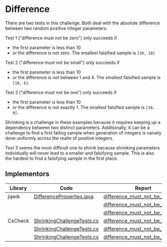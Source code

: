 # Difference

There are two tests in this challenge. Both deal with the absolute difference 
between two random positive integer parameters. 

Test 1 ("difference must not be zero") only succeeds if 
- the first parameter is less than 10 
- _or_ the difference is not zero.
The smallest falsified sample is `[10, 10]`

Test 2 ("difference must not be small") only succeeds if 
- the first parameter is less than 10 
- _or_ the difference is not between 1 and 4.
The smallest falsified sample is `[10, 6]`.

Test 3 ("difference must not be one") only succeeds if 
- the first parameter is less than 10 
- _or_ the difference is not exactly 1.
The smallest falsified sample is `[10, 9]`.

Shrinking is a challenge in these examples because it requires keeping up a dependency between 
two distinct parameters. 
Additionally, it can be a challenge to find a first failing sample when generation of 
integers is naively done uniformly across the realm of positive integers. 

Test 3 seems the most difficult one to shrink because shrinking parameters individually
will never lead to a smaller and falsifying sample.
This is also the hardest to find a falsifying sample in the first place.


## Implementors

|Library   |Code|Report|
|----------|----|------|
| jqwik    |[DifferenceProperties.java](/pbt-libraries/jqwik/src/test/java/challenges/difference/DifferenceProperties.java)|[difference_must_not_be_zero.md](/pbt-libraries/jqwik/reports/difference_must_not_be_zero.md)
|          |    |[difference_must_not_be_one.md](/pbt-libraries/jqwik/reports/difference_must_not_be_one.md)
|          |    |[difference_must_not_be_small.md](/pbt-libraries/jqwik/reports/difference_must_not_be_small.md)
| CsCheck  |[ShrinkingChallengeTests.cs](/pbt-libraries/cscheck/ShrinkingChallengeTests.cs#L105)|[difference_must_not_be_zero.md](/pbt-libraries/cscheck/reports/difference_must_not_be_zero.md)
|          |[ShrinkingChallengeTests.cs](/pbt-libraries/cscheck/ShrinkingChallengeTests.cs#L119)|[difference_must_not_be_one.md](/pbt-libraries/cscheck/reports/difference_must_not_be_one.md)
|          |[ShrinkingChallengeTests.cs](/pbt-libraries/cscheck/ShrinkingChallengeTests.cs#L112)|[difference_must_not_be_small.md](/pbt-libraries/cscheck/reports/difference_must_not_be_small.md)
